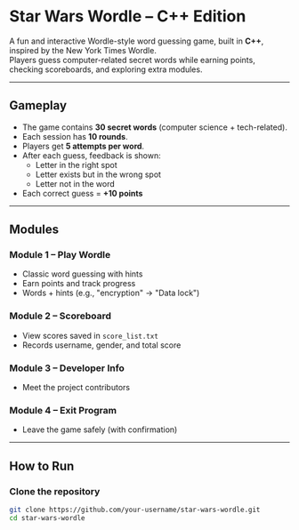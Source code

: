 #  Star Wars Wordle – C++ Edition

A fun and interactive Wordle-style word guessing game, built in **C++**, inspired by the New York Times Wordle.  
Players guess computer-related secret words while earning points, checking scoreboards, and exploring extra modules.

---

##  Gameplay

- The game contains **30 secret words** (computer science + tech-related).  
- Each session has **10 rounds**.  
- Players get **5 attempts per word**.  
- After each guess, feedback is shown:  
  -  Letter in the right spot  
  -  Letter exists but in the wrong spot  
  -  Letter not in the word  
- Each correct guess = **+10 points**

---

##  Modules

### Module 1 – Play Wordle
- Classic word guessing with hints  
- Earn points and track progress  
- Words + hints (e.g., "encryption" → "Data lock")  

### Module 2 – Scoreboard
- View scores saved in `score_list.txt`  
- Records username, gender, and total score  

### Module 3 – Developer Info
- Meet the project contributors  

### Module 4 – Exit Program
- Leave the game safely (with confirmation)  

---

##  How to Run

### Clone the repository
```bash
git clone https://github.com/your-username/star-wars-wordle.git
cd star-wars-wordle
